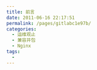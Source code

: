 ```yaml
---
title: 前言
date: 2011-06-16 22:17:51
permalink: /pages/gitlabc1e97b/
categories:
  - 运维观止
  - 兼容并包
  - Nginx
tags:
  - 
---
```

